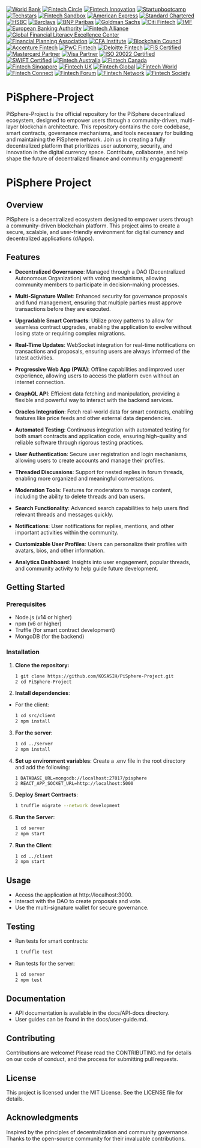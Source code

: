 [![World Bank](https://img.shields.io/badge/World%20Bank-Partner-blue?style=for-the-badge&logo=worldbank&logoColor=white)](https://www.worldbank.org/)
[![Fintech Circle](https://img.shields.io/badge/Fintech%20Circle-Member-blue?style=for-the-badge&logo=money&logoColor=white)](https://fintechcircle.com/)
[![Fintech Innovation](https://img.shields.io/badge/Fintech%20Innovation-Partner-blue?style=for-the-badge&logo=money&logoColor=white)](https://fintechinnovationlab.com/)
[![Startupbootcamp](https://img.shields.io/badge/Startupbootcamp-Partner-blue?style=for-the-badge&logo=money&logoColor=white)](https://www.startupbootcamp.org/)
[![Techstars](https://img.shields.io/badge/Techstars-Partner-green?style=for-the-badge&logo=techstars&logoColor=white)](https://www.techstars.com/)
[![Fintech Sandbox](https://img.shields.io/badge/Fintech%20Sandbox-Member-orange?style=for-the-badge&logo=money&logoColor=white)](https://fintechsandbox.org/)
[![American Express](https://img.shields.io/badge/American%20Express-Partner-blue?style=for-the-badge&logo=american-express&logoColor=white)](https://www.americanexpress.com/)
[![Standard Chartered](https://img.shields.io/badge/Standard%20Chartered-Partner-blue?style=for-the-badge&logo=standard-chartered&logoColor=white)](https://www.sc.com/)
[![HSBC](https://img.shields.io/badge/HSBC-Partner-green?style=for-the-badge&logo=hsbc&logoColor=white)](https://www.hsbc.com/)
[![Barclays](https://img.shields.io/badge/Barclays-Partner-blue?style=for-the-badge&logo=barclays&logoColor=white)](https://www.barclays.co.uk/)
[![BNP Paribas](https://img.shields.io/badge/BNP%20Paribas-Partner-green?style=for-the-badge&logo=bnpparibas&logoColor=white)](https://group.bnpparibas/)
[![Goldman Sachs](https://img.shields.io/badge/Goldman%20Sachs-Partner-black?style=for-the-badge&logo=goldman-sachs&logoColor=white)](https://www.goldmansachs.com/)
[![Citi Fintech](https://img.shields.io/badge/Citi-Fintech%20Partner-blue?style=for-the-badge&logo=citi&logoColor=white)](https://www.citi.com/)
[![IMF](https://img.shields.io/badge/IMF-Partner-blue?style=for-the-badge&logo=imf&logoColor=white)](https://www.imf.org/)
[![European Banking Authority](https://img.shields.io/badge/European%20Banking%20Authority-Partner-blue?style=for-the-badge&logo=bank&logoColor=white)](https://www.eba.europa.eu/)
[![Fintech Alliance](https://img.shields.io/badge/Fintech%20Alliance-Member-blue?style=for-the-badge&logo=money&logoColor=white)](https://www.fintechalliance.org/)
[![Global Financial Literacy Excellence Center](https://img.shields.io/badge/GFLEC-Certified%20Partner-lightgreen?style=for-the-badge&logo=money&logoColor=white)](https://gflec.org/)
[![Financial Planning Association](https://img.shields.io/badge/Financial%20Planning%20Association-Certified%20Member-orange?style=for-the-badge&logo=money&logoColor=white)](https://www.onefpa.org/)
[![CFA Institute](https://img.shields.io/badge/CFA%20Institute-Certified%20Member-blue?style=for-the-badge&logo=cfa&logoColor=white)](https://www.cfainstitute.org/)
[![Blockchain Council](https://img.shields.io/badge/Blockchain%20Council-Certified%20Member-green?style=for-the-badge&logo=blockchain&logoColor=white)](https://www.blockchain-council.org/)
[![Accenture Fintech](https://img.shields.io/badge/Accenture-Fintech%20Partner-lightblue?style=for-the-badge&logo=accenture&logoColor=white)](https://www.accenture.com/us-en/insights/financial-services/fintech)
[![PwC Fintech](https://img.shields.io/badge/PwC-Fintech%20Partner-purple?style=for-the-badge&logo=pwc&logoColor=white)](https://www.pwc.com/gx/en/services/financial-services/fintech.html)
[![Deloitte Fintech](https://img.shields.io/badge/Deloitte-Fintech%20Partner-blue?style=for-the-badge&logo=deloitte&logoColor=white)](https://www2.deloitte.com/global/en/pages/financial-services/solutions/fintech.html)
[![FIS Certified](https://img.shields.io/badge/FIS-Certified-orange?style=for-the-badge&logo=fis&logoColor=white)](https://www.fisglobal.com/)
[![Mastercard Partner](https://img.shields.io/badge/Mastercard-Partner-red?style=for-the-badge&logo=mastercard&logoColor=white)](https://www.mastercard.com/)
[![Visa Partner](https://img.shields.io/badge/Visa-Partner-blue?style=for-the-badge&logo=visa&logoColor=white)](https://www.visa.com/)
[![ISO 20022 Certified](https://img.shields.io/badge/ISO%2020022-Certified-blue?style=for-the-badge&logo=iso&logoColor=white)](https://www.iso20022.org/)
[![SWIFT Certified](https://img.shields.io/badge/SWIFT-Certified%20Partner-yellow?style=for-the-badge&logo=swift&logoColor=white)](https://www.swift.com/)
[![Fintech Australia](https://img.shields.io/badge/Fintech%20Australia-Member-blue?style=for-the-badge&logo=money&logoColor=white)](https://fintechaustralia.org.au/)
[![Fintech Canada](https://img.shields.io/badge/Fintech%20Canada-Member-green?style=for-the-badge&logo=money&logoColor=white)](https://fintechcanada.org/)
[![Fintech Singapore](https://img.shields.io/badge/Fintech%20Singapore-Member-orange?style=for-the-badge&logo=money&logoColor=white)](https://fintechsg.org/)
[![Fintech UK](https://img.shields.io/badge/Fintech%20UK-Member-blue?style=for-the-badge&logo=money&logoColor=white)](https://www.fintechuk.org/)
[![Fintech Global](https://img.shields.io/badge/Fintech%20Global-Member-purple?style=for-the-badge&logo=money&logoColor=white)](https://fintechglobal.com/)
[![Fintech World](https://img.shields.io/badge/Fintech%20World-Member-red?style=for-the-badge&logo=money&logoColor=white)](https://fintechworld.com/)
[![Fintech Connect](https://img.shields.io/badge/Fintech%20Connect-Member-lightblue?style=for-the-badge&logo=money&logoColor=white)](https://fintechconnect.com/)
[![Fintech Forum](https://img.shields.io/badge/Fintech%20Forum-Member-lightgreen?style=for-the-badge&logo=money&logoColor=white)](https://fintechforum.com/)
[![Fintech Network](https://img.shields.io/badge/Fintech%20Network-Member-orange?style=for-the-badge&logo=money&logoColor=white)](https://fintechnetwork.com/)
[![Fintech Society](https://img.shields.io/badge/Fintech%20Society-Member-blue?style=for-the-badge&logo=money&logoColor=white)](https://fintechsociety.com/)
# PiSphere-Project
PiSphere-Project is the official repository for the PiSphere decentralized ecosystem, designed to empower users through a community-driven, multi-layer blockchain architecture. This repository contains the core codebase, smart contracts, governance mechanisms, and tools necessary for building and maintaining the PiSphere network. Join us in creating a fully decentralized platform that prioritizes user autonomy, security, and innovation in the digital currency space. Contribute, collaborate, and help shape the future of decentralized finance and community engagement!

# PiSphere Project

## Overview
PiSphere is a decentralized ecosystem designed to empower users through a community-driven blockchain platform. This project aims to create a secure, scalable, and user-friendly environment for digital currency and decentralized applications (dApps). 

## Features

- **Decentralized Governance**: Managed through a DAO (Decentralized Autonomous Organization) with voting mechanisms, allowing community members to participate in decision-making processes.

- **Multi-Signature Wallet**: Enhanced security for governance proposals and fund management, ensuring that multiple parties must approve transactions before they are executed.

- **Upgradable Smart Contracts**: Utilize proxy patterns to allow for seamless contract upgrades, enabling the application to evolve without losing state or requiring complex migrations.

- **Real-Time Updates**: WebSocket integration for real-time notifications on transactions and proposals, ensuring users are always informed of the latest activities.

- **Progressive Web App (PWA)**: Offline capabilities and improved user experience, allowing users to access the platform even without an internet connection.

- **GraphQL API**: Efficient data fetching and manipulation, providing a flexible and powerful way to interact with the backend services.

- **Oracles Integration**: Fetch real-world data for smart contracts, enabling features like price feeds and other external data dependencies.

- **Automated Testing**: Continuous integration with automated testing for both smart contracts and application code, ensuring high-quality and reliable software through rigorous testing practices.

- **User  Authentication**: Secure user registration and login mechanisms, allowing users to create accounts and manage their profiles.

- **Threaded Discussions**: Support for nested replies in forum threads, enabling more organized and meaningful conversations.

- **Moderation Tools**: Features for moderators to manage content, including the ability to delete threads and ban users.

- **Search Functionality**: Advanced search capabilities to help users find relevant threads and messages quickly.

- **Notifications**: User notifications for replies, mentions, and other important activities within the community.

- **Customizable User Profiles**: Users can personalize their profiles with avatars, bios, and other information.

- **Analytics Dashboard**: Insights into user engagement, popular threads, and community activity to help guide future development.

## Getting Started

### Prerequisites
- Node.js (v14 or higher)
- npm (v6 or higher)
- Truffle (for smart contract development)
- MongoDB (for the backend)

### Installation
1. **Clone the repository:**
   ```bash
   1 git clone https://github.com/KOSASIH/PiSphere-Project.git
   2 cd PiSphere-Project
   ```

2. **Install dependencies**:

- For the client:
   ```bash
   1 cd src/client
   2 npm install
   ```
   
3. **For the server**:
   ```bash
   1 cd ../server
   2 npm install
   ```
   
3. **Set up environment variables**: Create a .env file in the root directory and add the following:

   ```plaintext
   1 DATABASE_URL=mongodb://localhost:27017/pisphere
   2 REACT_APP_SOCKET_URL=http://localhost:5000
   ```
   
4. **Deploy Smart Contracts**:

   ```bash
   1 truffle migrate --network development

5. **Run the Server**:

   ```bash
   1 cd server
   2 npm start
   ```
   
6. **Run the Client**:

   ```bash
   1 cd ../client
   2 npm start
   ```

## Usage

- Access the application at http://localhost:3000.
- Interact with the DAO to create proposals and vote.
- Use the multi-signature wallet for secure governance.

## Testing
- Run tests for smart contracts:
   ```bash
   1 truffle test
   ```

- Run tests for the server:
   ```bash
   1 cd server
   2 npm test
   ```
   
## Documentation

- API documentation is available in the docs/API-docs directory.
- User guides can be found in the docs/user-guide.md.

## Contributing
Contributions are welcome! Please read the CONTRIBUTING.md for details on our code of conduct, and the process for submitting pull requests.

## License
This project is licensed under the MIT License. See the LICENSE file for details.

## Acknowledgments
Inspired by the principles of decentralization and community governance.
Thanks to the open-source community for their invaluable contributions.


